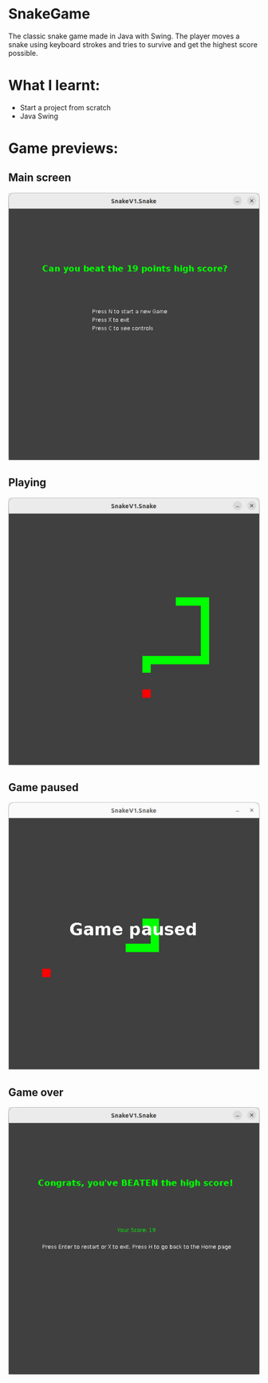 # SnakeGame
The classic snake game made in Java with Swing.
The player moves a snake using keyboard strokes and tries to survive and get the highest score possible.

# What I learnt:
<ul>
  <li>Start a project from scratch</li>
  <li>Java Swing</li>
</ul>

# Game previews:
<h2>Main screen</h2>

![ScreenShot](/screenshots/mainScreen.png)

<h2>Playing</h2>

![ScreenShot](/screenshots/playing.png)

<h2>Game paused</h2>

![ScreenShot](/screenshots/gamePaused.png)

<h2>Game over</h2>

![ScreenShot](/screenshots/endGraphics.png)
